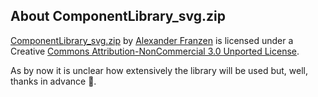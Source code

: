 ## About ComponentLibrary_svg.zip
[ComponentLibrary_svg.zip](TeX/graphics/ComponentLibrary_svg.zip) by [Alexander Franzen](http://www.gwoptics.org/ComponentLibrary/) is licensed under a Creative [Commons Attribution-NonCommercial 3.0 Unported License](https://creativecommons.org/licenses/by-nc/3.0/).

As by now it is unclear how extensively the library will be used but, well, thanks in advance 🙂.